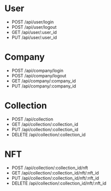 # User
- POST    /api/user/login
- POST    /api/user/logout
- GET     /api/user/:user_id
- PUT     /api/user/:user_id

# Company
- POST    /api/company/login
- POST    /api/company/logout
- GET     /api/company/:company_id
- PUT     /api/company/:company_id

# Collection
- POST    /api/collection
- GET     /api/collection/:collection_id
- PUT     /api/collection/:collection_id
- DELETE  /api/collection/:collection_id

# NFT
- POST    /api/collection/:collection_id/nft
- GET     /api/collection/:collection_id/nft/:nft_id
- PUT     /api/collection/:collection_id/nft/:nft_id
- DELETE  /api/collection/:collection_id/nft/:nft_id